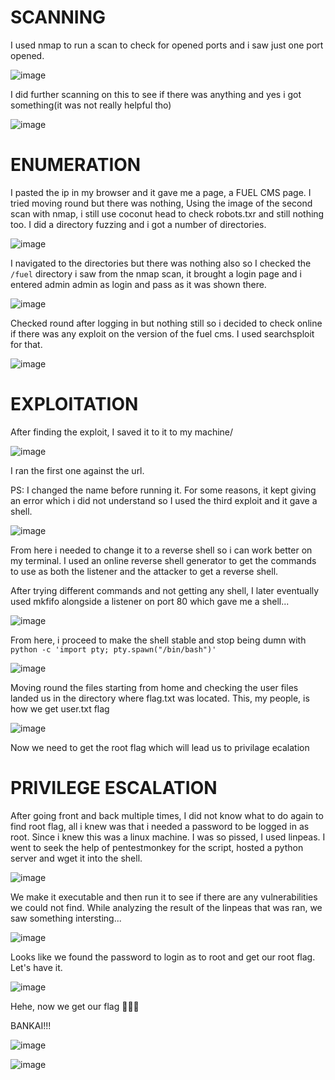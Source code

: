 # SCANNING

I used nmap to run a scan to check for opened ports and i saw just one port opened. 

![image](https://github.com/user-attachments/assets/707a32cf-4884-421c-9289-2bb9e0cd8157)

I did further scanning on this to see if there was anything and yes i got something(it was not really helpful tho)

![image](https://github.com/user-attachments/assets/3154ecc8-7c0f-452a-9332-d76c7b710d81)

# ENUMERATION

I pasted the ip in my browser and it gave me a page, a FUEL CMS page. I tried moving round but there was nothing, Using the image of the second scan with nmap, i still use coconut head to check robots.txr and still nothing too. I did a directory fuzzing
and i got a number of directories.

![image](https://github.com/user-attachments/assets/0231f25d-f270-4bba-8008-48c10cc40bce)

I navigated to the directories but there was nothing also so I checked the ```/fuel``` directory i saw from the nmap scan, it brought a login page and i entered admin admin as login and pass as it was shown there.

![image](https://github.com/user-attachments/assets/44f70a8a-2916-47e0-b6a0-d629e119389e)

Checked round after logging in but nothing still so i decided to check online if there was any exploit on the version of the fuel cms. I used searchsploit for that.

![image](https://github.com/user-attachments/assets/e918cec4-edf4-4e0b-907c-7971a4d19405)

# EXPLOITATION

After finding the exploit, I saved it to it to my machine/

![image](https://github.com/user-attachments/assets/1b3cd828-ad11-4b8a-b6cc-5de3f70285ba)

I ran the first one against the url. 

PS: I changed the name before running it. For some reasons, it kept giving an error which i did not understand so I used the third exploit and it gave a shell. 

![image](https://github.com/user-attachments/assets/fe6e75b2-68e2-41b1-a4fd-148369f17499)

From here i needed to change it to a reverse shell so i can work better on my terminal. I used an online reverse shell generator to get the commands to use as both the listener and the attacker to get a reverse shell.

After trying different commands and not getting any shell, I later eventually used mkfifo alongside a listener on port 80 which gave me a shell...

![image](https://github.com/user-attachments/assets/7796cd7d-d208-4da9-8e8e-b17f3baadb5f)

From here, i proceed to make the shell stable and stop being dumn with ```python -c 'import pty; pty.spawn("/bin/bash")'```

![image](https://github.com/user-attachments/assets/d893bce2-becd-4154-ab5b-da53b2848d9b)

Moving round the files starting from home and checking the user files landed us in the directory where flag.txt was located. This, my people, is how we get user.txt flag

![image](https://github.com/user-attachments/assets/460030e9-295d-455f-ae31-fc769bbd28ec)

Now we need to get the root flag which will lead us to privilage ecalation

# PRIVILEGE ESCALATION

After going front and back multiple times, I did not know what to do again to find root flag, all i knew was that i needed a password to be logged in as root. Since i knew this was a linux machine. I was so pissed, I used linpeas. I went to seek the help of pentestmonkey for the script, hosted a python server and wget it into the shell. 

![image](https://github.com/user-attachments/assets/22da3cfe-080a-4c52-90c2-7d5a7722afcf)

We make it executable and then run it to see if there are any vulnerabilities we could not find. While analyzing the result of the linpeas that was ran, we saw something intersting...

![image](https://github.com/user-attachments/assets/2f6cbeae-98b3-4e1b-a150-8cf29cad0ee8)

Looks like we found the password to login as to root and get our root flag. Let's have it.

![image](https://github.com/user-attachments/assets/50651129-c76d-41f3-a594-2ffd81ca3039)

Hehe, now we get our flag 🏁🏁🏁

BANKAI!!!

![image](https://github.com/user-attachments/assets/89bc61e8-b75a-4d11-b8cd-2c1a3b4fd74f)

![image](https://github.com/user-attachments/assets/6f85e5a9-e47d-477f-ae36-493c913c8c46)

